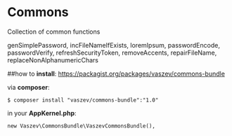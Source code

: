 # Commons
Collection of common functions

genSimplePassword, incFileNameIfExists, loremIpsum, passwordEncode, passwordVerify, refreshSecurityToken, removeAccents, repairFileName, replaceNonAlphanumericChars

##how to **install**:
https://packagist.org/packages/vaszev/commons-bundle

via **composer**:
```
$ composer install "vaszev/commons-bundle":"1.0"
```

in your **AppKernel.php**:
```
new Vaszev\CommonsBundle\VaszevCommonsBundle(),
```

